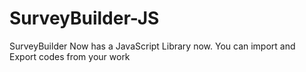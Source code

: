 # SurveyBuilder-JS
SurveyBuilder Now has a JavaScript Library now. You can import and Export codes from your work
